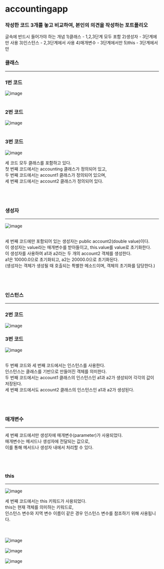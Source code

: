 # accountingapp

### 작성한 코드 3개를 놓고 비교하여, 본인의 의견을 작성하는 포트폴리오
글속에 반드시 들어가야 하는 개념
1)클래스 - 1,2,3단계 모두 포함
2)생성자 - 3단계에만 사용
3)인스턴스 - 2,3단계에서 사용
4)매개변수 - 3단계에서만
5)this - 3단계에서만

### 클래스
--------------
### 1번 코드
![image](https://user-images.githubusercontent.com/114748816/225227363-28440c4a-2b2d-49a9-b922-240cb2f05f03.png) <br><br>

### 2번 코드
![image](https://user-images.githubusercontent.com/114748816/225227686-814e9a01-dd83-4cfe-b36f-0041074247f2.png) <br><br>

### 3번 코드
![image](https://user-images.githubusercontent.com/114748816/225467702-603ffce0-689b-4bd5-8217-866e5ceff3fc.png)

세 코드 모두 클래스를 포함하고 있다. <br> 
첫 번째 코드에서는 accounting 클래스가 정의되어 있고, <br> 
두 번째 코드에서는 account1 클래스가 정의되어 있으며, <br> 
세 번째 코드에서는 account2 클래스가 정의되어 있다. <br><br><br><br>

### 생성자
--------------
![image](https://user-images.githubusercontent.com/114748816/225472153-0f997cb1-88db-4619-8282-ba7e6986cf81.png)<br><br>

세 번째 코드에만 포함되어 있는 생성자는 public account2(double value)이다. <br>
이 생성자는 value라는 매개변수를 받아들이고, this.value를 value로 초기화한다. <br>
이 생성자를 사용하여 a1과 a2라는 두 개의 account2 객체를 생성한다.<br>
a1은 10000.0으로 초기화되고, a2는 20000.0으로 초기화된다.<br>
(생성자는 객체가 생성될 때 호출되는 특별한 메소드이며, 객체의 초기화를 담당한다.) <br><br><br><br>

### 인스턴스
--------------
### 2번 코드
![image](https://user-images.githubusercontent.com/114748816/225473883-e9ea4352-065b-4b69-8ce7-f7a3c357b958.png) <br>
### 3번 코드
![image](https://user-images.githubusercontent.com/114748816/225474086-eb0f0b1e-4710-4d21-a4da-79ad6d40551d.png) <br><br>

두 번째 코드와 세 번째 코드에서는 인스턴스를 사용한다. <br>
인스턴스는 클래스를 기반으로 만들어진 객체를 의미한다. <br>
두 번째 코드에서는 account1 클래스의 인스턴스인 a1과 a2가 생성되어 각각의 값이 저장된다. <br>
세 번째 코드에서도 account2 클래스의 인스턴스인 a1과 a2가 생성된다. <br><br><br><br>

### 매개변수
--------------
세 번째 코드에서만 생성자에 매개변수(parameter)가 사용되었다. <br>
매개변수는 메서드나 생성자에 전달되는 값으로, <br>
이를 통해 메서드나 생성자 내에서 처리할 수 있다. <br><br><br><br>

### this 
--------------
![image](https://user-images.githubusercontent.com/114748816/225476132-4dd5391b-6cda-45de-976c-b11aba055b2e.png) <br>


세 번째 코드에서는 this 키워드가 사용되었다. <br>
this는 현재 객체를 의미하는 키워드로, <br>
인스턴스 변수와 지역 변수 이름이 같은 경우 인스턴스 변수를 참조하기 위해 사용됩니다. <br><br><br><br>
![image](https://user-images.githubusercontent.com/114748816/225226671-f5158eed-dbc4-4cc9-9cc8-a909c90e994c.png) <br><br>
![image](https://user-images.githubusercontent.com/114748816/225226843-89cff2fe-1d3d-4995-8321-57c873b8ca47.png) <br><br>
![image](https://user-images.githubusercontent.com/114748816/225226974-8e35714e-d0d1-4d90-a1c1-781148bc211a.png)

